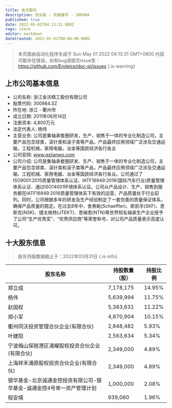 ```yaml
---
title: 金沃股份
description: 创业板 - 机械基件 - 300984
published: true
date: 2022-05-01T04:13:31.000Z
tags: stock
editor: markdown
dateCreated: 2022-01-01T00:00:00.000Z
---
```


> 本页面由自动化程序生成于 Sun May 01 2022 04:13:31 GMT+0800
> 内容可能存在错误，如有bug请提交issue至：https://github.com/Eroleice/doc-pi/issues
{.is-warning}

## 上市公司基本信息
- 公司名称: 浙江金沃精工股份有限公司
- 股票代码: 300984.SZ
- 所在地: 浙江 - 衢州市
- 成立日期: 2011年06月14日
- 注册资本: 4,800万元
- 法定代表人: 杨伟
- 主营业务: 公司是集轴承套圈研发，生产，销售于一体的专业化制造公司，主要产品包含球类，滚针类和滚子类等产品，产品最终应用领域广泛涉及交通运输，工程机械，家用电器，冶金等国民经济各行各业
- 公司官网: www.qzjianwo.com
- 公司介绍: 公司是集轴承套圈研发、生产、销售于一体的专业化制造公司，主要产品包含球类、滚针类和滚子类等产品，产品最终应用领域广泛涉及交通运输、工程机械、家用电器、冶金等国民经济各行各业。公司通过了ISO9001:2015质量管理体系认证、IATF16949:2016(国际汽车行业)质量管理体系认证、通过ISO14001环境体系认证。公司从产品设计、生产、销售到服务都在IATF16949:2016质量管理体系下有效的运营，产品质量处于行业前列。同时，公司根据多年的研发及生产经验制定了一套完善的质量保证体系，确保产品质量的稳定。在过去8年中，舍弗勒(Schaeffler)、斯凯孚(SKF)、恩斯克(NSK)、捷太格特(JTEKT)、恩梯恩(NTN)等世界知名轴承生产企业授予了公司“生产优秀奖”、“优秀供应商”等荣誉称号，对公司产品质量表示高度认可。


## 十大股东信息
> 股东持股数据截止于：2022年03月31日
{.is-info}

| 股东名称 | 持股数量（股） | 持股比例 |
| --- | --- | --- |
| 郑立成 | 7,178,175 | 14.95% |
| 杨伟 | 5,639,994 | 11.75% |
| 赵国权 | 5,383,631 | 11.22% |
| 郑小军 | 4,870,904 | 10.15% |
| 衢州同沃投资管理合伙企业(有限合伙) | 2,848,482 | 5.93% |
| 叶建阳 | 2,563,634 | 5.34% |
| 宁波梅山保税港区涌耀股权投资合伙企业(有限合伙) | 2,349,000 | 4.89% |
| 上海祥禾涌原股权投资合伙企业(有限合伙) | 2,349,000 | 4.89% |
| 银华基金-北京诚通金控投资有限公司-银华基金-诚通金控4号单一资产管理计划 | 1,000,000 | 2.08% |
| 程安靖 | 939,060 | 1.96% |





